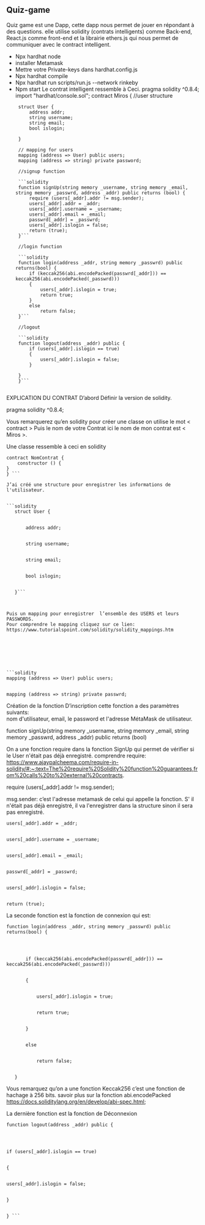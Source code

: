 ## Quiz-game

Quiz game est une Dapp, cette dapp nous permet de jouer en répondant à des questions. elle utilise solidity (contrats intelligents) comme Back-end, React.js comme front-end et la librairie ethers.js qui nous permet de communiquer avec le contract intelligent.

* Npx hardhat node
* installer Metamask
* Mettre votre Private-keys dans hardhat.config.js
* Npx hardhat compile
* Npx  hardhat run scripts/run.js --network rinkeby 
* Npm start
Le contrat intelligent ressemble à Ceci.
pragma solidity ^0.8.4;
import "hardhat/console.sol";
contract Miros {
   //user structure
  ```solidity
   struct User {
       address addr;
       string username;
       string email;
       bool islogin;

   }
   
   // mapping for users
   mapping (address => User) public users;
   mapping (address => string) private password;
   
   //signup function
   
   ```solidity
   function signUp(string memory _username, string memory _email, string memory _passwrd, address _addr) public returns (bool) {
       require (users[_addr].addr != msg.sender);
       users[_addr].addr = _addr;
       users[_addr].username = _username;
       users[_addr].email = _email;
       passwrd[_addr] = _passwrd;
       users[_addr].islogin = false;
       return (true);
   }```

   //login function
   
   ```solidity
   function login(address _addr, string memory _passwrd) public returns(bool) {
       if (keccak256(abi.encodePacked(passwrd[_addr])) == keccak256(abi.encodePacked(_passwrd)))
       {
           users[_addr].islogin = true;
           return true;
       }
       else
           return false;
   }```

   //logout
   
   ```solidity
   function logout(address _addr) public {
       if (users[_addr].islogin == true)
       {
           users[_addr].islogin = false;
       }

   }
   }```


EXPLICATION DU CONTRAT
D’abord Définir la version de solidity.

pragma solidity ^0.8.4;

Vous remarquerez qu’en solidity pour créer une classe on utilise le mot < contract > Puis le nom de votre Contrat ici le nom de mon contrat est < Miros >.

Une classe ressemble à ceci en solidity
```solidity
contract NomContrat {
	constructor () {
}
} ```

J’ai créé une structure pour enregistrer les informations de l'utilisateur.


```solidity
   struct User {


       address addr;


       string username;


       string email;


       bool islogin;


   }```



Puis un mapping pour enregistrer  l’ensemble des USERS et leurs PASSWORDS.
Pour comprendre le mapping cliquez sur ce lien: https://www.tutorialspoint.com/solidity/solidity_mappings.htm







```solidity
mapping (address => User) public users;


mapping (address => string) private passwrd;

```


Création de la fonction D’inscription cette fonction a des paramètres suivants:  
nom d'utilisateur, email, le password et l'adresse MétaMask de utilisateur.

function signUp(string memory _username, string memory _email, string memory _passwrd, address _addr) public returns (bool)

On a une fonction require dans la fonction SignUp qui permet de vérifier si le User n'était pas déjà enregistré.
comprendre require: https://www.ajaypalcheema.com/require-in-solidity/#:~:text=The%20require%20Solidity%20function%20guarantees,from%20calls%20to%20external%20contracts.

require (users[_addr].addr != msg.sender);

msg.sender: c’est l'adresse metamask de celui qui appelle la fonction.
S' il n'était pas déjà enregistré, il va l'enregistrer dans la structure sinon il sera pas enregistré.






```solidity
users[_addr].addr = _addr;


users[_addr].username = _username;


users[_addr].email = _email;


passwrd[_addr] = _passwrd;


users[_addr].islogin = false;


return (true);
```




La seconde fonction est la fonction de connexion qui est: 

```solidity
function login(address _addr, string memory _passwrd) public returns(bool) {




       if (keccak256(abi.encodePacked(passwrd[_addr])) == keccak256(abi.encodePacked(_passwrd)))


       {


           users[_addr].islogin = true;


           return true;


       }


       else


           return false;


   }
```
Vous remarquez qu’on a une fonction Keccak256 c’est une fonction de hachage à 256 bits.
savoir plus sur la fonction abi.encodePacked https://docs.soliditylang.org/en/develop/abi-spec.html;

La dernière fonction est la fonction de Déconnexion

```solidity
function logout(address _addr) public {




if (users[_addr].islogin == true)


{


users[_addr].islogin = false;


}


} ```
